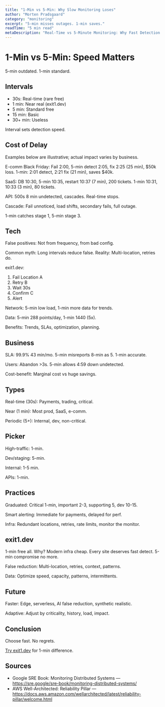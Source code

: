 ```yaml
---
title: "1-Min vs 5-Min: Why Slow Monitoring Loses"
author: "Morten Pradsgaard"
category: "monitoring"
excerpt: "5-min misses outages. 1-min saves."
readTime: "5 min read"
metaDescription: "Real-Time vs 5-Minute Monitoring: Why Fast Detection Saves Money - Compare 1-minute vs 5-minute monitoring intervals, learn why speed matters for uptime, and choose the right monitoring frequency."
---
```


# 1-Min vs 5-Min: Speed Matters

5-min outdated. 1-min standard.

## Intervals

- 30s: Real-time (rare free)
- 1 min: Near real (exit1.dev)
- 5 min: Standard free
- 15 min: Basic
- 30+ min: Useless

Interval sets detection speed.

## Cost of Delay

Examples below are illustrative; actual impact varies by business.

E-comm Black Friday: Fail 2:00, 5-min detect 2:05, fix 2:25 (25 min), $50k loss. 1-min: 2:01 detect, 2:21 fix (21 min), saves $40k.

SaaS: DB 10:30, 5-min 10:35, restart 10:37 (7 min), 200 tickets. 1-min 10:31, 10:33 (3 min), 80 tickets.

API: 500s 8 min undetected, cascades. Real-time stops.

Cascade: Fail unnoticed, load shifts, secondary fails, full outage.

1-min catches stage 1, 5-min stage 3.

## Tech

False positives: Not from frequency, from bad config.

Common myth: Long intervals reduce false. Reality: Multi-location, retries do.

exit1.dev:
1. Fail Location A
2. Retry B
3. Wait 30s
4. Confirm C
5. Alert

Network: 5-min low load, 1-min more data for trends.

Data: 5-min 288 points/day, 1-min 1440 (5x).

Benefits: Trends, SLAs, optimization, planning.

## Business

SLA: 99.9% 43 min/mo. 5-min misreports 8-min as 5. 1-min accurate.

Users: Abandon >3s. 5-min allows 4:59 down undetected.

Cost-benefit: Marginal cost vs huge savings.

## Types

Real-time (30s): Payments, trading, critical.

Near (1 min): Most prod, SaaS, e-comm.

Periodic (5+): Internal, dev, non-critical.

## Picker

High-traffic: 1-min.

Dev/staging: 5-min.

Internal: 1-5 min.

APIs: 1-min.

## Practices

Graduated: Critical 1-min, important 2-3, supporting 5, dev 10-15.

Smart alerting: Immediate for payments, delayed for perf.

Infra: Redundant locations, retries, rate limits, monitor the monitor.

## exit1.dev

1-min free all. Why? Modern infra cheap. Every site deserves fast detect. 5-min compromise no more.

False reduction: Multi-location, retries, context, patterns.

Data: Optimize speed, capacity, patterns, intermittents.

## Future

Faster: Edge, serverless, AI false reduction, synthetic realistic.

Adaptive: Adjust by criticality, history, load, impact.

## Conclusion

Choose fast. No regrets.

[Try exit1.dev](https://app.exit1.dev/) for 1-min difference.

## Sources

- Google SRE Book: Monitoring Distributed Systems — https://sre.google/sre-book/monitoring-distributed-systems/
- AWS Well-Architected: Reliability Pillar — https://docs.aws.amazon.com/wellarchitected/latest/reliability-pillar/welcome.html
